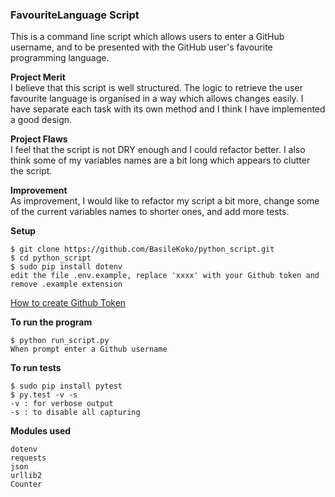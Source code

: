 ### FavouriteLanguage Script

This is a command line script which allows users to enter a GitHub username, and to be presented with the GitHub user's favourite programming language.

**Project Merit**  
I believe that this script is well structured. The logic to retrieve the user favourite language is organised in a way which allows changes easily. I have separate each task with its own method and I think I have implemented a good design.

**Project Flaws**  
I feel that the script is not DRY enough  and I could refactor better.
I also think some of my variables names are a bit long which appears to clutter the script.

**Improvement**  
As improvement, I would like to refactor my script a bit more, change some of the current variables names to shorter ones, and add more tests.

**Setup**
```
$ git clone https://github.com/BasileKoko/python_script.git
$ cd python_script
$ sudo pip install dotenv
edit the file .env.example, replace 'xxxx' with your Github token and remove .example extension
```
[How to create Github Token](https://help.github.com/articles/creating-a-personal-access-token-for-the-command-line/)

**To run the program**
```
$ python run_script.py
When prompt enter a Github username
```

**To run tests**
```
$ sudo pip install pytest
$ py.test -v -s
-v : for verbose output
-s : to disable all capturing
```

**Modules used**
```
dotenv
requests
json
urllib2
Counter
```
